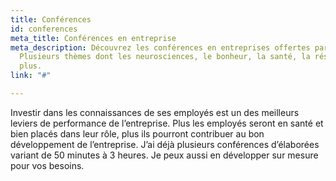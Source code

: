 ```yaml
---
title: Conférences
id: conferences
meta_title: Conférences en entreprise
meta_description: Découvrez les conférences en entreprises offertes par Nancy Bilodeau.
  Plusieurs thèmes dont les neurosciences, le bonheur, la santé, la résilience, et
  plus.
link: "#"

---
```

Investir dans les connaissances de ses employés est un des meilleurs leviers de performance de l’entreprise. Plus les employés seront en santé et bien placés dans leur rôle, plus ils pourront contribuer au bon développement de l’entreprise. J’ai déjà plusieurs conférences d’élaborées variant de 50 minutes à 3 heures. Je peux aussi en développer sur mesure pour vos besoins.